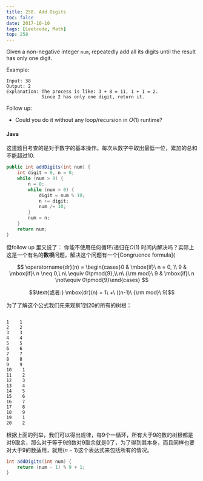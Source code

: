 ```yaml
---
title: 258. Add Digits
toc: false
date: 2017-10-10
tags: [Leetcode, Math]
top: 258
---
```


Given a non-negative integer `num`, repeatedly add all its digits until the result has only one digit.

Example:

```
Input: 38
Output: 2 
Explanation: The process is like: 3 + 8 = 11, 1 + 1 = 2. 
             Since 2 has only one digit, return it.
```

Follow up:

* Could you do it without any loop/recursion in $O(1)$ runtime?

#### Java

这道题目考查的是对于数字的基本操作。每次从数字中取出最低一位，累加的总和不能超过10.

```Java
public int addDigits(int num) {
    int digit = 0, n = 0;
    while (num > 9) {
        n = 0;
        while (num > 0) {
            digit = num % 10;
            n += digit;
            num /= 10;
        }
        num = n;
    }
    return num;
}
```

但follow up 里又说了： 你能不使用任何循环/递归在$O(1)$ 时间内解决吗？实际上这是一个有名的**数根**问题，解决这个问题有一个[Congruence formula](

$$ \operatorname{dr}(n) = \begin{cases}0 & \mbox{if}\ n = 0, \\ 9 & \mbox{if}\ n \neq 0,\ n\ \equiv 0\pmod{9},\\ n\ {\rm mod}\ 9 & \mbox{if}\ n \not\equiv 0\pmod{9}\end{cases}
$$

$$\text{或者:} \mbox{dr}(n) = 1\ +\ ((n-1)\ {\rm mod}\ 9)$$


为了了解这个公式我们先来观察1到20的所有的树根：

<pre><small>
1    1
2    2
3    3
4    4
5    5
6    6
7    7
8    8    
9    9    
10    1
11    2
12    3    
13    4
14    5
15    6
16    7
17    8
18    9
19    1
20    2
</small></pre>

根据上面的列举，我们可以得出规律，每9个一循环，所有大于9的数的树根都是对9取余，那么对于等于9的数对9取余就是0了，为了得到其本身，而且同样也要对大于9的数适用，就用$(n-1)%9+1$这个表达式来包括所有的情况。

```Java
int addDigits(int num) {
    return (num - 1) % 9 + 1;
}
```
